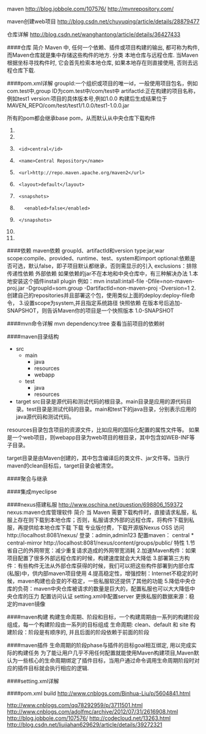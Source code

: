 maven
http://blog.jobbole.com/107576/
http://mvnrepository.com/

maven创建web项目
http://blog.csdn.net/chuyuqing/article/details/28879477

仓库详解
http://blog.csdn.net/wanghantong/article/details/36427433


####仓库
简介
    Maven 中, 任何一个依赖、插件或项目构建的输出, 都可称为构件, 而Maven仓库就是集中存储这些构件的地方.
分类
    本地仓库与远程仓库. 当Maven根据坐标寻找构件时, 它会首先检索本地仓库, 如果本地存在则直接使用, 否则去远程仓库下载.


####pom.xml详解
groupId:一个组织或项目的唯一id，一般使用项目包名，例如com.test中,group ID为com.test中/com/test中
artifactId:正在构建的项目名称，例如test1
version:项目的具体版本号,例如1.0.0
构建后生成结果位于MAVEN_REPO/com/test/test1/1.0.0/test1-1.0.0.jar

所有的pom都会继承base pom，从而默认从中央仓库下载构件
01.  <repositories>  
02.    <repository>  
03.      <id>central</id>  
04.      <name>Central Repository</name>  
05.      <url>http://repo.maven.apache.org/maven2</url>  
06.      <layout>default</layout>  
07.      <snapshots>  
08.        <enabled>false</enabled>  
09.      </snapshots>  
10.    </repository>  
11.  </repositories>  


####依赖
maven依赖
    groupId、artifactId和version
    type:jar,war
    scope:compile、provided、runtime、test、system和import 
    optional:依赖是否可选，默认false，即子项目默认都继承，否则需显示的引入
    exclusions：排除传递性依赖
外部依赖
    如果依赖的jar不在本地和中央仓库中，有三种解决办法
    1.本地安装这个插件install plugin
    例如：mvn install:intall-file -Dfile=non-maven-proj.jar -DgroupId=som.group -DartifactId=non-maven-proj -Dversion=1
    2.创建自己的repositories并且部署这个包，使用类似上面的deploy:deploy-file命令，
    3.设置scope为system,并且指定系统路径
快照依赖
    在版本号后追加-SNAPSHOT，则告诉Maven你的项目是一个快照版本
    <version>1.0-SNAPSHOT</version>


####mvn命令详解
mvn dependency:tree 查看当前项目的依赖树


####maven目录结构
- src
  - main
    - java
    - resources
    - webapp
  - test
    - java
    - resources
- target
src目录是源代码和测试代码的根目录。main目录是应用的源代码目录。test目录是测试代码的目录。main和test下的java目录，分别表示应用的java源代码和测试代码。

resources目录包含项目的资源文件，比如应用的国际化配置的属性文件等。
如果是一个web项目，则webapp目录为web项目的根目录，其中包含如WEB-INF等子目录。

target目录是由Maven创建的，其中包含编译后的类文件、jar文件等。当执行maven的clean目标后，target目录会被清空。

####聚合与继承

####集成myeclipse

####nexus搭建私服
http://www.oschina.net/question/698806_159372
nexus:maven仓库管理软件
简介
    当 Maven 需要下载构件时，直接请求私服，私服上存在则下载到本地仓库；否则，私服请求外部的远程仓库，将构件下载到私服，再提供给本地仓库下载
下载
    专业版付费，下载开源版Nexus OSS
访问
    http://localhost:8081/nexus/ 登录：admin,admin123
配置maven：
    <mirrors> 
        <mirror>
            <id>central</id> 
            <mirrorOf>*</mirrorOf> 
            <name>central-mirror</name> 
            <url>http://localhost:8081/nexus/content/groups/public/</url> 
        </mirror> 
    </mirrors>
特性
    1.节省自己的外网带宽：减少重复请求造成的外网带宽消耗
    2.加速Maven构件：如果项目配置了很多外部远程仓库的时候，构建速度就会大大降低
    3.部署第三方构件：有些构件无法从外部仓库获得的时候，我们可以把这些构件部署到内部仓库(私服)中，供内部maven项目使用
    4.提高稳定性，增强控制：Internet不稳定的时候，maven构建也会变的不稳定，一些私服软还提供了其他的功能
    5.降低中央仓库的负荷：maven中央仓库被请求的数量是巨大的，配置私服也可以大大降低中央仓库的压力
配置访问认证
    setting.xml中配置server
更换私服的数据来源：稳定的maven镜像

####maven构建
构建生命周期、阶段和目标，一个构建周期由一系列的构建阶段组成，每一个构建阶段由一系列的目标组成
生命周期: clean、default 和 site
构建阶段：阶段是有顺序的, 并且后面的阶段依赖于前面的阶段

####maven插件
生命周期的阶段phase与插件的目标goal相互绑定, 用以完成实际的构建任务
为了能让用户几乎不用任何配置就能使用Maven构建项目,Maven默认为一些核心的生命周期绑定了插件目标，当用户通过命令调用生命周期阶段时对应的插件目标就会执行相应的逻辑.


####setting.xml详解


####pom.xml build
http://www.cnblogs.com/Binhua-Liu/p/5604841.html

http://www.cnblogs.com/qq78292959/p/3711501.html
http://www.cnblogs.com/adolfmc/archive/2012/07/31/2616908.html
http://blog.jobbole.com/107576/
http://codecloud.net/13263.html
http://blog.csdn.net/liujiahan629629/article/details/39272321
